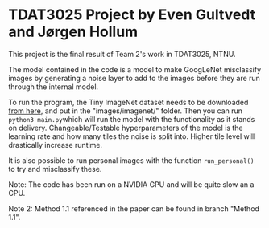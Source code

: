# TDAT3025 Project by Even Gultvedt and Jørgen Hollum
This project is the final result of Team 2's work in TDAT3025, NTNU. 

The model contained in the code is a model to make GoogLeNet misclassify images by generating a noise layer to add to the images before they are run through the internal model.

To run the program, the Tiny ImageNet dataset needs to be downloaded [from here](http://www.image-net.org/image/tiny/tiny-imagenet-200.zip), and put in the "images/imagenet/" folder.
Then you can run `python3 main.py`which will run the model with the functionality as it stands on delivery. Changeable/Testable hyperparameters of the model is the learning rate
and how many tiles the noise is split into. Higher tile level will drastically increase runtime.

It is also possible to run personal images with the function `run_personal()` to try and misclassify these.

Note: The code has been run on a NVIDIA GPU and will be quite slow an a CPU.

Note 2: Method 1.1 referenced in the paper can be found in branch "Method 1.1".
